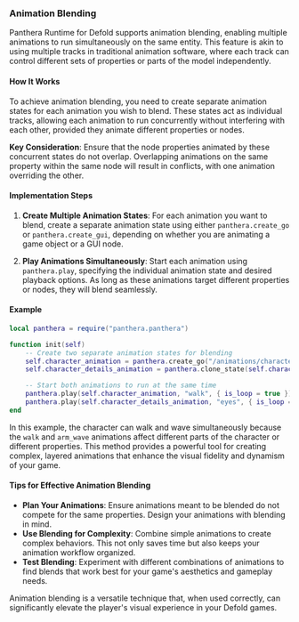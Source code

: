 ### Animation Blending

Panthera Runtime for Defold supports animation blending, enabling multiple animations to run simultaneously on the same entity. This feature is akin to using multiple tracks in traditional animation software, where each track can control different sets of properties or parts of the model independently.


#### How It Works

To achieve animation blending, you need to create separate animation states for each animation you wish to blend. These states act as individual tracks, allowing each animation to run concurrently without interfering with each other, provided they animate different properties or nodes.

**Key Consideration**: Ensure that the node properties animated by these concurrent states do not overlap. Overlapping animations on the same property within the same node will result in conflicts, with one animation overriding the other.


#### Implementation Steps

1. **Create Multiple Animation States**: For each animation you want to blend, create a separate animation state using either `panthera.create_go` or `panthera.create_gui`, depending on whether you are animating a game object or a GUI node.

2. **Play Animations Simultaneously**: Start each animation using `panthera.play`, specifying the individual animation state and desired playback options. As long as these animations target different properties or nodes, they will blend seamlessly.


#### Example

```lua
local panthera = require("panthera.panthera")

function init(self)
    -- Create two separate animation states for blending
    self.character_animation = panthera.create_go("/animations/character.json")
    self.character_details_animation = panthera.clone_state(self.character_animation)

    -- Start both animations to run at the same time
    panthera.play(self.character_animation, "walk", { is_loop = true })
    panthera.play(self.character_details_animation, "eyes", { is_loop = true })
end
```

In this example, the character can walk and wave simultaneously because the `walk` and `arm_wave` animations affect different parts of the character or different properties. This method provides a powerful tool for creating complex, layered animations that enhance the visual fidelity and dynamism of your game.


#### Tips for Effective Animation Blending

- **Plan Your Animations**: Ensure animations meant to be blended do not compete for the same properties. Design your animations with blending in mind.
- **Use Blending for Complexity**: Combine simple animations to create complex behaviors. This not only saves time but also keeps your animation workflow organized.
- **Test Blending**: Experiment with different combinations of animations to find blends that work best for your game's aesthetics and gameplay needs.

Animation blending is a versatile technique that, when used correctly, can significantly elevate the player's visual experience in your Defold games.
